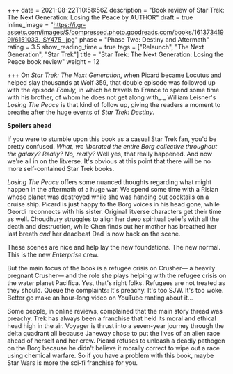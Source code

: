 +++
date = 2021-08-22T10:58:56Z
description = "Book review of Star Trek: The Next Generation: Losing the Peace by AUTHOR"
draft = true
inline_image = "https://i.gr-assets.com/images/S/compressed.photo.goodreads.com/books/1613734199l/6151033._SY475_.jpg"
phase = "Phase Two: Destiny and Aftermath"
rating = 3.5
show_reading_time = true
tags = ["Relaunch", "The Next Generation", "Star Trek"]
title = "Star Trek: The Next Generation: Losing the Peace book review"
weight = 12

+++
On _Star Trek: The Next Generation_, when Picard became Locutus and helped slay thousands at Wolf 359, that double episode was followed up with the episode _Family,_ in which he travels to France to spend some time with his brother, of whom he does not get along with_._ William Leisner's _Losing The Peace_ is that kind of follow up, giving the readers a moment to breathe after the huge events of _Star Trek: Destiny_.

**Spoilers ahead**

<!--more-->

If you were to stumble upon this book as a casual Star Trek fan, you'd be pretty confused. _What, we liberated the entire Borg collective throughout the galaxy? Really? No, really?_ Well yes, that really happened. And now we're all in on the litverse. It's obvious at this point that there will be no more self-contained Star Trek books.

_Losing The Peace_ offers some nuanced thoughts regarding what might happen in the aftermath of a huge war. We spend some time with a Risian whose planet was destroyed while she was handing out cocktails on a cruise ship. Picard is just happy to the Borg voices in his head gone, while Geordi reconnects with his sister. Original litverse characters get their time as well. Choudhury struggles to align her deep spiritual beliefs with all the death and destruction, while Chen finds out her mother has breathed her last breath _and_ her deadbeat Dad is now back on the scene.

These scenes are nice and help lay the new foundations. The new normal. This is the new _Enterprise_ crew.

But the main focus of the book is a refugee crisis on Crusher— a heavily pregnant Crusher— and the role she plays helping with the refugee crisis on the water planet Pacifica. Yes, that's right folks. Refugees are not treated as they should. Queue the complaints: It's preachy. It's too SJW. It's too woke. Better go make an hour-long video on YouTube ranting about it...

Some people, in online reviews, complained that the main story thread was preachy. Trek has always been a franchise that held its moral and ethical head high in the air. Voyager is thrust into a seven-year journey through the delta quadrant all because Janeway chose to put the lives of an alien race ahead of herself and her crew. Picard refuses to unleash a deadly pathogen on the Borg because he didn't believe it morally correct to wipe out a race using chemical warfare. So if you have a problem with this book, maybe Star Wars is more the sci-fi franchise for you.